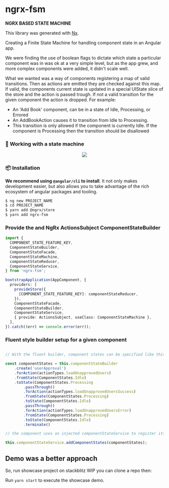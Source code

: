# ngrx-fsm

**NGRX BASED STATE MACHINE**

This library was generated with [Nx](https://nx.dev).

Creating a Finite State Machine for handling component state in an Angular app.

We were finding the use of boolean flags to dictate which state a particular component was in was ok at a very simple level, but as the app grew, and more complex components were added, it didn't scale well.

What we wanted was a way of components registering a map of valid transitions. Then as actions are emitted they are checked against this map. If valid, the components current state is updated in a special UIState slice of the store and the action is passed trough. If not a valid transition for the given component the action is dropped. For example:

- An 'Add Book' component, can be in a state of Idle, Processing, or Errored
- An AddBookAction causes it to transition from Idle to Processing.
- This transition is only allowed if the component is currently Idle. If the component is Processing then the transition should be disallowed

### 🎰 Working with a state machine

<p align="center">
  <a href="http://ng.ant.design">
    <img src="https://krasimirtsonev.com/blog/article/managing-state-in-javascript-with-state-machines-stent/assets/table.jpg">
  </a>
</p>

### 📦 Installation

**We recommend using `@angular/cli` to install**. It not only makes development easier, but also allows you to take advantage of the rich ecosystem of angular packages and tooling.

```bash
$ ng new PROJECT_NAME
$ cd PROJECT_NAME
$ yarn add @ngrx/store
$ yarn add ngrx-fsm
```

### Provide the and NgRx ActionsSubject ComponentStateBuilder

```ts
import {
  COMPONENT_STATE_FEATURE_KEY,
  ComponentStateBuilder,
  ComponentStateFacade,
  ComponentStateMachine,
  componentStateReducer,
  ComponentStateService,
} from 'ngrx-fsm';

bootstrapApplication(AppComponent, {
  providers: [
    provideStore({
      [COMPONENT_STATE_FEATURE_KEY]: componentStateReducer,
    }),
    ComponentStateFacade,
    ComponentStateBuilder,
    ComponentStateService,
    { provide: ActionsSubject, useClass: ComponentStateMachine },
  ],
}).catch((err) => console.error(err));
```

### Fluent style builder setup for a given component

```ts

// With the fluent builder, component states can be specified like this ...

const componentStates = this.componentStateBuilder
    .create('userApproval')
    .forAction(actionTypes.loadUnapprovedUsers)
    .fromState(ComponentStates.Idle)
    .toState(ComponentStates.Processing
        .passThrough()
        .forAction(actionTypes.loadUnapprovedUsersSuccess)
        .fromState(ComponentStates.Processing)
        .toState(ComponentStates.Idle)
        .passThrough()
        .forAction(actionTypes.loadUnapprovedUsersError)
        .fromState(ComponentStates.Processing)
        .toState(ComponentStates.Idle)
        .terminate()

// the component uses an injected componentStateService to register its state transitions

this.componentStateService.addComponentStates(componentStates);
```

## Demo was a better approach

So, run showcase project on stackblitz WIP you can clone a repo then:

Run `yarn start` to execute the showcase demo.

[//]: # 'So, here it state machine in action at: [Stackblitz Demo](https://stackblitz.com/edit/ng-met-antd-datepicker)'
